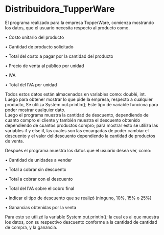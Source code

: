 # Distribuidora_TupperWare

El programa realizado para la empresa TopperWare, comienza  mostrando los datos, que el usuario necesita respecto al producto como.

• Costo unitario del producto

• Cantidad de producto solicitado

• Total del costo a pagar por la cantidad del producto

• Precio de venta al público por unidad

• IVA

• Total del IVA por unidad

Todos estos datos están almacenados en variables como: doublé, int. Luego para obtener mostrar lo que pide la empresa, respecto a cualquier producto, Se utiliza System.out.println(); Este tipo de variable funciona para poder mostrar cualquier dato.  
Luego el programa muestra la cantidad de descuento, dependiendo de cuanto compro el cliente y también muestra el descuento obtenido dependiendo de cuantos productos compro; para mostrar esto se utiliza las variables if  y else if, las cuales son las encargadas de poder cambiar el descuento y el valor del descuento dependiendo la cantidad de productos de venta.

Después el programa muestra los datos que el usuario desea ver, como:

• Cantidad de unidades a vender

• Total a cobrar sin descuento

• Total a cobrar con el descuento

• Total del IVA sobre el cobro final

• Indicar el tipo de descuento que se realizó (ninguno, 10%, 15% o 25%)

• Ganancias obtenidas por la venta

Para esto se utilizó la variable System.out.println(); la cual es al que muestra los datos, con su respectivo descuento conforme a la cantidad de cantidad de compra, y la ganancia.
